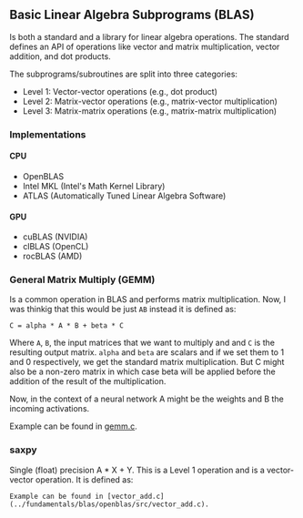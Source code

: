 ## Basic Linear Algebra Subprograms (BLAS)
Is both a standard and a library for linear algebra operations. The standard
defines an API of operations like vector and matrix multiplication, vector
addition, and dot products.

The subprograms/subroutines are split into three categories:
* Level 1: Vector-vector operations (e.g., dot product)
* Level 2: Matrix-vector operations (e.g., matrix-vector multiplication)
* Level 3: Matrix-matrix operations (e.g., matrix-matrix multiplication)

### Implementations

#### CPU
* OpenBLAS
* Intel MKL (Intel's Math Kernel Library)
* ATLAS (Automatically Tuned Linear Algebra Software)

#### GPU
* cuBLAS (NVIDIA)
* clBLAS (OpenCL)
* rocBLAS (AMD)


### General Matrix Multiply (GEMM)
Is a common operation in BLAS and performs matrix multiplication. Now, I was
thinkig that this would be just `AB` instead it is defined as:
```
C = alpha * A * B + beta * C
```
Where `A`, `B`, the input matrices that we want to multiply and and `C` is the
resulting output matrix. `alpha` and `beta` are scalars and if we set them to
1 and 0 respectively, we get the standard matrix multiplication.
But C might also be a non-zero matrix in which case beta will be applied before
the addition of the result of the multiplication.

Now, in the context of a neural network A might be the weights and B the
incoming activations. 

Example can be found in [gemm.c](../fundamentals/blas/openblas/src/gemm.c).

### saxpy
Single (float) precision A * X + Y. This is a Level 1 operation and is a
vector-vector operation. It is defined as:
```
Example can be found in [vector_add.c](../fundamentals/blas/openblas/src/vector_add.c).
